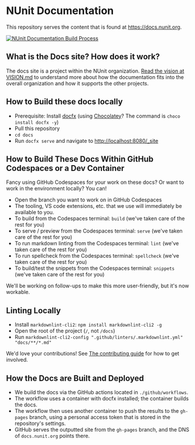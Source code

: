 # NUnit Documentation

This repository serves the content that is found at <https://docs.nunit.org>.

[![NUnit Documentation Build Process](https://github.com/nunit/docs/actions/workflows/build-process.yml/badge.svg)](https://github.com/nunit/docs/actions/workflows/build-process.yml)

## What is the Docs site? How does it work?

The docs site is a project within the NUnit organization. [Read the vision at VISION.md](VISION.md) to understand more about how the documentation fits into the overall organization and how it supports the other projects.

## How to Build these docs locally

* Prerequisite: Install [docfx](https://dotnet.github.io/docfx/) (using [Chocolatey](https://chocolatey.org/)? The command is `choco install docfx -y`)
* Pull this repository
* `cd docs`
* Run `docfx serve` and navigate to <http://localhost:8080/_site>

## How to Build These Docs Within GitHub Codespaces or a Dev Container

Fancy using GitHub Codespaces for your work on these docs? Or want to work in the environment locally? You can!

* Open the branch you want to work on in GitHub Codespaces
* The tooling, VS code extensions, etc. that we use will immediately be available to you.
* To build from the Codespaces terminal: `build` (we've taken care of the rest for you)
* To serve / preview from the Codespaces terminal: `serve` (we've taken care of the rest for you)
* To run markdown linting from the Codespaces terminal: `lint` (we've taken care of the rest for you)
* To run spellcheck from the Codespaces terminal: `spellcheck` (we've taken care of the rest for you)
* To build/test the snippets from the Codespaces terminal: `snippets` (we've taken care of the rest for you)

We'll be working on follow-ups to make this more user-friendly, but it's now workable.

## Linting Locally

* Install `markdownlint-cli2`: `npm install markdownlint-cli2 -g`
* Open the root of the project (`/`, not `/docs`)
* Run `markdownlint-cli2-config ".github/linters/.markdownlint.yml" "docs/**/*.md"`

We'd love your contributions! See [The contributing guide](CONTRIBUTING.md) for how to get involved.

## How the Docs are Built and Deployed

* We build the docs via the GitHub actions located in `./github/workflows`.
* The workflow uses a container with docfx installed; the container builds the docs.
* The workflow then uses another container to push the results to the `gh-pages` branch, using a personal access token that is stored in the repository's settings.
* GitHub serves the outputted site from the `gh-pages` branch, and the DNS of `docs.nunit.org` points there.
